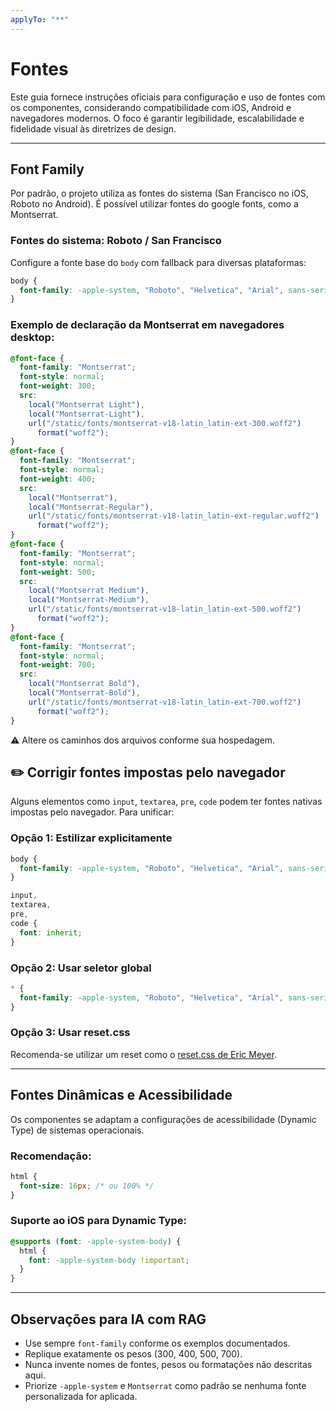 ```yaml
---
applyTo: "**"
---
```


# Fontes

Este guia fornece instruções oficiais para configuração e uso de fontes com os componentes, considerando compatibilidade com iOS, Android e navegadores modernos. O foco é garantir legibilidade, escalabilidade e fidelidade visual às diretrizes de design.

---

## Font Family

Por padrão, o projeto utiliza as fontes do sistema (San Francisco no iOS, Roboto no Android). É possível utilizar fontes do google fonts, como a Montserrat.

### Fontes do sistema: Roboto / San Francisco

Configure a fonte base do `body` com fallback para diversas plataformas:

```css
body {
  font-family: -apple-system, "Roboto", "Helvetica", "Arial", sans-serif;
}
```

### Exemplo de declaração da Montserrat em navegadores desktop:

```css
@font-face {
  font-family: "Montserrat";
  font-style: normal;
  font-weight: 300;
  src:
    local("Montserrat Light"),
    local("Montserrat-Light"),
    url("/static/fonts/montserrat-v18-latin_latin-ext-300.woff2")
      format("woff2");
}
@font-face {
  font-family: "Montserrat";
  font-style: normal;
  font-weight: 400;
  src:
    local("Montserrat"),
    local("Montserrat-Regular"),
    url("/static/fonts/montserrat-v18-latin_latin-ext-regular.woff2")
      format("woff2");
}
@font-face {
  font-family: "Montserrat";
  font-style: normal;
  font-weight: 500;
  src:
    local("Montserrat Medium"),
    local("Montserrat-Medium"),
    url("/static/fonts/montserrat-v18-latin_latin-ext-500.woff2")
      format("woff2");
}
@font-face {
  font-family: "Montserrat";
  font-style: normal;
  font-weight: 700;
  src:
    local("Montserrat Bold"),
    local("Montserrat-Bold"),
    url("/static/fonts/montserrat-v18-latin_latin-ext-700.woff2")
      format("woff2");
}
```

⚠️ Altere os caminhos dos arquivos conforme sua hospedagem.

## ✏️ Corrigir fontes impostas pelo navegador

Alguns elementos como `input`, `textarea`, `pre`, `code` podem ter fontes nativas impostas pelo navegador. Para unificar:

### Opção 1: Estilizar explicitamente

```css
body {
  font-family: -apple-system, "Roboto", "Helvetica", "Arial", sans-serif;
}

input,
textarea,
pre,
code {
  font: inherit;
}
```

### Opção 2: Usar seletor global

```css
* {
  font-family: -apple-system, "Roboto", "Helvetica", "Arial", sans-serif;
}
```

### Opção 3: Usar reset.css

Recomenda-se utilizar um reset como o [reset.css de Eric Meyer](https://meyerweb.com/eric/tools/css/reset/).

---

## Fontes Dinâmicas e Acessibilidade

Os componentes se adaptam a configurações de acessibilidade (Dynamic Type) de sistemas operacionais.

### Recomendação:

```css
html {
  font-size: 16px; /* ou 100% */
}
```

### Suporte ao iOS para Dynamic Type:

```css
@supports (font: -apple-system-body) {
  html {
    font: -apple-system-body !important;
  }
}
```

---

## Observações para IA com RAG

- Use sempre `font-family` conforme os exemplos documentados.
- Replique exatamente os pesos (300, 400, 500, 700).
- Nunca invente nomes de fontes, pesos ou formatações não descritas aqui.
- Priorize `-apple-system` e `Montserrat` como padrão se nenhuma fonte personalizada for aplicada.
